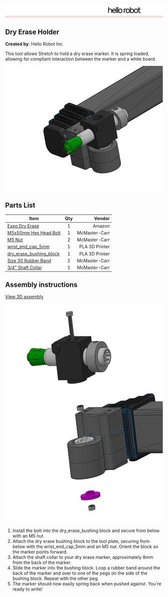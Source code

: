 ![image](images/HelloRobotLogoBar.png)

## Dry Erase Holder

**Created by**: Hello Robot Inc

This tool allows Stretch to hold a dry erase marker.  It is spring loaded, allowing for compliant interaction between the marker and a white board. 

<img src="images/dry_erase_A.PNG" alt="image"  height=400 />

## Parts List

| Item | Qty | Vendor           |
| ------------- |:-------------:| -----: |
| [Expo Dry Erase](https://www.amazon.com/gp/product/B00006IFIL/ref=ppx_yo_dt_b_asin_title_o04_s00?ie=UTF8&psc=1) | 1 | Amazon |
| [M5x50mm Hex Head Bolt](https://www.mcmaster.com/91287A333) | 1 | McMaster-Carr |
| [M5 Nut](https://www.mcmaster.com/90591A260) | 2 | McMaster-Carr|
| [wrist_end_cap_5mm](CAD/wrist_end_cap_5mm.STL) | 1 | PLA 3D Printer |
| [dry_erase_bushing_block](CAD/dry_erase_bushing_block.STL) | 1 | PLA 3D Printer |
| [Size 30 Rubber Band](https://www.mcmaster.com/12205t76)     | 2 | McMaster-Carr |
| [3/4" Shaft Collar](https://www.mcmaster.com/60475k74)       | 1 | McMaster-Carr |

## Assembly instructions
[View 3D assembly](CAD/ASSEM_Dry_Erase_Holder_V1.STL)

<img src="images/dry_erase_B.PNG" alt="image"  height=700 />

1. Install the bolt into the dry_erase_bushing block and secure from below with an M5 nut.
2. Attach the dry erase bushing block to the tool plate, securing from below with the wrist_end_cap_5mm and an M5 nut. Orient the block so the marker points forward. 
3. Attach the shaft collar to your dry erase marker, approximately 8mm from the back of the marker.
4. Slide the marker into the bushing block. Loop a rubber band around the back of the marker and over to one of the pegs on the side of the bushing block. Repeat with the other peg.
5. The marker should now easily spring back when pushed against. You're ready to write!
